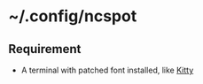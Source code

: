 # ~/.config/ncspot

## Requirement
- A terminal with patched font installed, like [Kitty](/.config/kitty)
